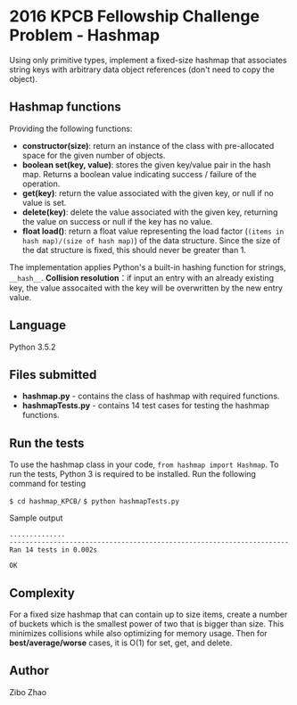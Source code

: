 # 2016 KPCB Fellowship Challenge Problem - Hashmap
Using only primitive types, implement a fixed-size hashmap that associates string keys with arbitrary data object references (don't need to copy the object). 

## Hashmap functions
Providing the following functions:
* **constructor(size)**: return an instance of the class with pre-allocated space for the given number of objects.
* **boolean set(key, value)**: stores the given key/value pair in the hash map. Returns a boolean value indicating success / failure of the operation.
* **get(key)**: return the value associated with the given key, or null if no value is set.
* **delete(key)**: delete the value associated with the given key, returning the value on success or null if the key has no value.
* **float load()**: return a float value representing the load factor (`(items in hash map)/(size of hash map)`) of the data structure. Since the size of the dat structure is fixed, this should never be greater than 1.

The implementation applies Python's a built-in hashing function for strings, `__hash__`. 
**Collision resolution**：if input an entry with an already existing key, the value assocaited with the key will be overwritten by the new entry value.

## Language
Python 3.5.2

## Files submitted
* **hashmap.py** - contains the class of hashmap with required functions.
* **hashmapTests.py** - contains 14 test cases for testing the hashmap functions.

## Run the tests
To use the hashmap class in your code, `from hashmap import Hashmap`.
To run the tests, Python 3 is required to be installed. Run the following command for testing

`$ cd hashmap_KPCB/`
`$ python hashmapTests.py`

Sample output

```
..............
----------------------------------------------------------------------
Ran 14 tests in 0.002s

OK
```

## Complexity
For a fixed size hashmap that can contain up to size items, create a number of buckets which is the smallest power of two that is bigger than size. This minimizes collisions while also optimizing for memory usage. Then for **best/average/worse** cases, it is O(1) for set, get, and delete.

## Author
Zibo Zhao
